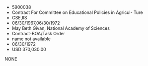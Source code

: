 * 5900038
* Contract For Committee on Educational Policies in Agricul-  Ture
* CSE,IIS
* 06/30/1967,06/30/1972
* May Beth Givan, National Academy of Sciences
* Contract-BOA/Task Order
*   name not available
* 06/30/1972
* USD 370,030.00

NONE